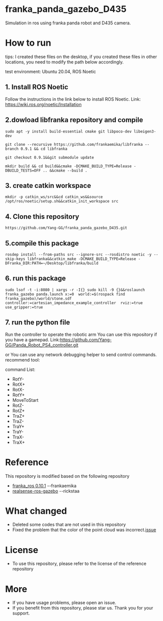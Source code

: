 # franka_panda_gazebo_D435
Simulation in ros using franka panda robot and D435 camera.

# How to run
tips: I created these files on the desktop, if you created these files in other locations, you need to modify the path below accordingly.

test environment: Ubuntu 20.04, ROS Noetic
## 1. Install ROS Noetic
Follow the instructions in the link below to install ROS Noetic.
Link: https://wiki.ros.org/noetic/Installation
## 2.dowload libfranka repository and compile
```
sudo apt -y install build-essential cmake git libpoco-dev libeigen3-dev

git clone --recursive https://github.com/frankaemika/libfranka --branch 0.9.1 && cd libfranka

git checkout 0.9.1&&git submodule update

mkdir build && cd build&&cmake -DCMAKE_BUILD_TYPE=Release -DBUILD_TESTS=OFF .. &&cmake --build .
```
## 3. create catkin workspace
```
mkdir -p catkin_ws/src&&cd catkin_ws&&source /opt/ros/noetic/setup.sh&&catkin_init_workspace src
```
## 4. Clone this repository
```
https://github.com/Yang-GG/franka_panda_gazebo_D435.git
```
## 5.compile this package
```
rosdep install --from-paths src --ignore-src --rosdistro noetic -y --skip-keys libfranka&&catkin_make -DCMAKE_BUILD_TYPE=Release -DFranka_DIR:PATH=~/Desktop/libfranka/build
```
## 6. run this package
```
sudo lsof -t -i:8080 | xargs -r -I{} sudo kill -9 {}&&roslaunch franka_gazebo panda.launch x:=0  world:=$(rospack find franka_gazebo)/world/stone.sdf controller:=cartesian_impedance_example_controller  rviz:=true use_gripper:=true 
```
## 7. run the python file
Run the controller to operate the robotic arm
You can use this repository if you have a gamepad.
Link:https://github.com/Yang-GG/Panda_Robot_PS4_controller.git

or You can use any network debugging helper to send control commands.
recommend tool:

command List:
- RotY-
- RotX+
- RotX-
- RotY+
- MoveToStart
- RotZ-
- RotZ+
- TraZ+
- TraZ-
- TraY+
- TraY-
- TraX-
- TraX+

# Reference
This repository is modified based on the following repository
- [franka_ros 0.10.1](https://github.com/frankaemika/franka_ros) --frankaemika
- [realsense-ros-gazebo](https://github.com/rickstaa/realsense-ros-gazebo.git) --rickstaa

# What changed
- Deleted some codes that are not used in this repository
- Fixed the problem that the color of the point cloud was incorrect.[issue](https://github.com/pal-robotics/realsense_gazebo_plugin/issues/31)

# License
- To use this repository, please refer to the license of the reference repository

# More
- If you have usage problems, please open an issue.
- If you benefit from this repository, please star us. Thank you for your support.